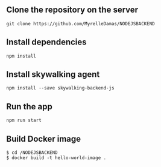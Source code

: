 ## Clone the repository on the server
```
git clone https://github.com/MyrelleDamas/NODEJSBACKEND
```

## Install dependencies

```
npm install
```
## Install skywalking agent

```
npm install --save skywalking-backend-js
```

## Run the app

```
npm run start
```

## Build Docker image

```
$ cd /NODEJSBACKEND 
$ docker build -t hello-world-image .
```




